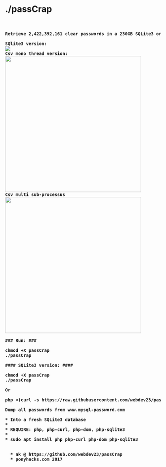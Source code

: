 # ./passCrap
<pre><h4>
Retrieve 2,422,392,161 clear passwords in a 230GB SQLite3 or csv database

SQlite3 version:
<img src="https://media.giphy.com/media/3ohzdQgxboDlOInXTW/giphy.gif"></img>
Csv mono thread version:
<img width="440" src="https://media.giphy.com/media/3oKIPpMOdFh2k6AaFG/giphy.gif"></img>
Csv multi sub-processus
<img width="440" src="https://media.giphy.com/media/xUPGct38mRrhuDYfWE/giphy.gif"></img>

### Run: ###

chmod +X passCrap
./passCrap

#### SQLite3 version: ####

chmod +X passCrap
./passCrap

Or 

php <(curl -s https://raw.githubusercontent.com/webdev23/passCrap/master/passCrap_sqlite)

Dump all passwords from www.mysql-password.com

* Into a fresh SQLite3 database
* 
* REQUIRE: php, php-curl, php-dom, php-sqlite3
*   
* sudo apt install php php-curl php-dom php-sqlite3

  
  * nk @ https://github.com/webdev23/passCrap
  * ponyhacks.com 2017
  
